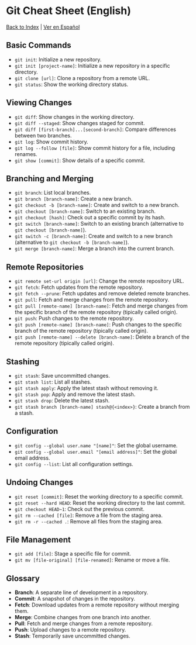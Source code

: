 # Git Cheat Sheet (English)

[Back to Index](index.md) | [Ver en Español](es.md)

## Basic Commands

- `git init`: Initialize a new repository.
- `git init [project-name]`: Initialize a new repository in a specific directory.
- `git clone [url]`: Clone a repository from a remote URL.
- `git status`: Show the working directory status.

## Viewing Changes

- `git diff`: Show changes in the working directory.
- `git diff --staged`: Show changes staged for commit.
- `git diff [first-branch]...[second-branch]`: Compare differences between two branches.
- `git log`: Show commit history.
- `git log --follow [file]`: Show commit history for a file, including renames.
- `git show [commit]`: Show details of a specific commit.

## Branching and Merging

- `git branch`: List local branches.
- `git branch [branch-name]`: Create a new branch.
- `git checkout -b [branch-name]`: Create and switch to a new branch.
- `git checkout [branch-name]`: Switch to an existing branch.
- `git checkout [hash]`: Check out a specific commit by its hash.
- `git switch [branch-name]`: Switch to an existing branch (alternative to `git checkout [branch-name]`).
- `git switch -c [branch-name]`: Create and switch to a new branch (alternative to `git checkout -b [branch-name]`).
- `git merge [branch-name]`: Merge a branch into the current branch.

## Remote Repositories

- `git remote set-url origin [url]`: Change the remote repository URL.
- `git fetch`: Fetch updates from the remote repository.
- `git fetch --prune`: Fetch updates and remove deleted remote branches.
- `git pull`: Fetch and merge changes from the remote repository.
- `git pull [remote-name] [branch-name]`: Fetch and merge changes from the specific branch of the remote repository (tipically called origin).
- `git push`: Push changes to the remote repository.
- `git push [remote-name] [branch-name]`: Push changes to the specific branch of the remote repository (tipically called origin).
- `git push [remote-name] --delete [branch-name]`: Delete a branch of the remote repository (tipically called origin).

## Stashing

- `git stash`: Save uncommitted changes.
- `git stash list`: List all stashes.
- `git stash apply`: Apply the latest stash without removing it.
- `git stash pop`: Apply and remove the latest stash.
- `git stash drop`: Delete the latest stash.
- `git stash branch [branch-name] stash@{<index>}`: Create a branch from a stash.

## Configuration

- `git config --global user.name "[name]"`: Set the global username.
- `git config --global user.email "[email address]"`: Set the global email address.
- `git config --list`: List all configuration settings.

## Undoing Changes

- `git reset [commit]`: Reset the working directory to a specific commit.
- `git reset --hard HEAD`: Reset the working directory to the last commit.
- `git checkout HEAD~1`: Check out the previous commit.
- `git rm --cached [file]`: Remove a file from the staging area.
- `git rm -r --cached .`: Remove all files from the staging area.

## File Management

- `git add [file]`: Stage a specific file for commit.
- `git mv [file-original] [file-renamed]`: Rename or move a file.

## Glossary

- **Branch**: A separate line of development in a repository.
- **Commit**: A snapshot of changes in the repository.
- **Fetch**: Download updates from a remote repository without merging them.
- **Merge**: Combine changes from one branch into another.
- **Pull**: Fetch and merge changes from a remote repository.
- **Push**: Upload changes to a remote repository.
- **Stash**: Temporarily save uncommitted changes.
